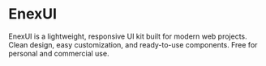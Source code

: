 # EnexUI
EnexUI is a lightweight, responsive UI kit built for modern web projects. Clean design, easy customization, and ready-to-use components. Free for personal and commercial use.
